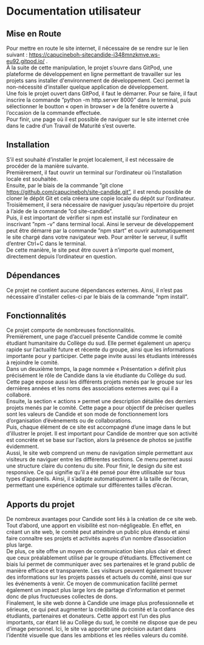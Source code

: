# Documentation utilisateur   
## Mise en Route     
Pour mettre en route le site internet, il nécessaire de se rendre sur le lien suivant : https://capucineboh-sitecandide-i348mnzkmve.ws-eu92.gitpod.io/ .     
À la suite de cette manipulation, le projet s’ouvre dans GitPod, une plateforme de développement en ligne permettant de travailler sur les projets sans installer d'environnement de développement. Ceci permet la non-nécessité d’installer quelque application de développement.     
Une fois le projet ouvert dans GitPod, il faut le démarrer. Pour se faire, il faut inscrire la commande ”python -m http.server 8000” dans le terminal, puis sélectionner le boutton « open in browser » de la fenêtre ouverte à l’occasion de la commande effectuée.     
Pour finir, une page où il est possible de naviguer sur le site internet crée dans le cadre d’un Travail de Maturité s’est ouverte.     

## Installation      
S’il est souhaité d’installer le projet localement, il est nécessaire de procéder de la manière suivante.      
Premièrement, il faut ouvrir un terminal sur l’ordinateur où l’installation locale est souhaitée.       
Ensuite, par le biais de la commande ”git clone https://github.com/capucineboh/site-candide.git”, il est rendu possible de cloner le dépôt Git et cela créera une copie locale du dépôt sur l’ordinateur.        
Troisièmement, il sera nécessaire de naviguer jusqu’au répertoire du projet à l’aide de la commande ”cd site-candide”.        
Puis, il est important de vérifier si npm est installé sur l’ordinateur en inscrivant ”npm -v” dans terminal local. Ainsi le serveur de développement peut être démarré par la commande ”npm start” et ouvrir automatiquement le site chargé dans votre navigateur web. Pour arrêter le serveur, il suffit d’entrer Ctrl+C dans le terminal.    
De cette manière, le site peut être ouvert à n’importe quel moment, directement depuis l’ordinateur en question.     

## Dépendances
Ce projet ne contient aucune dépendances externes. Ainsi, il n’est pas nécessaire d’installer celles-ci par le biais de la commande ”npm install”.     

## Fonctionnalités
Ce projet comporte de nombreuses fonctionnalités.        
Premièrement, une page d’accueil présente Candide comme le comité étudiant humanitaire du Collège du sud. Elle permet également un aperçu rapide sur l’actualité future et récente du groupe, ainsi que les informations importante pour y participer. Cette page invite aussi les étudiants intéressés à rejoindre le comité.      
Dans un deuxième temps, la page nommée « Présentation » définit plus précisément le rôle de Candide dans la vie étudiante du Collège du sud. Cette page expose aussi les différents projets menés par le groupe sur les dernières années et les noms des associations externes avec qui il a collaboré.     
Ensuite, la section « actions » permet une description détaillée des derniers projets menés par le comité. Cette page a pour objectif de préciser quelles sont les valeurs de Candide et son mode de fonctionnement lors d’organisation d’évènements ou de collaborations.      
Puis, chaque élément de ce site est accompagné d’une image dans le but d’illustrer le projet. Il est important pour Candide de montrer que son activité est concrète et se base sur l’action, alors la présence de photos se justifie évidemment.     
Aussi, le site web comprend un menu de navigation simple permettant aux visiteurs de naviguer entre les différentes sections.  Ce menu permet aussi une structure claire du contenu du site.
Pour finir, le design du site est responsive. Ce qui signifie qu’il a été pensé pour être utilisable sur tous types d’appareils. Ainsi, il s’adapte automatiquement à la taille de l’écran, permettant une expérience optimale sur différentes tailles d’écran.     

## Apports du projet
De nombreux avantages pour Candide sont liés à la création de ce site web.      
Tout d’abord, une apport en visibilité est non-négligeable. En effet, en créant un site web, le comité peut atteindre un public plus étendu et ainsi faire connaître ses projets et activités auprès d’un nombre d’association plus large.       
De plus, ce site offre un moyen de communication bien plus clair et direct que ceux préalablement utilisé par le groupe d’étudiants. Effectivement ce biais lui permet de communiquer avec ses partenaires et le grand public de manière efficace et transparente. Les visiteurs peuvent également trouver des informations sur les projets passés et actuels du comité, ainsi que sur les événements à venir. Ce moyen de communication facilité permet également un impact plus large lors de partage d’information et permet donc de plus fructueuses collectes de dons.     
Finalement, le site web donne à Candide une image plus professionnelle et sérieuse, ce qui peut augmenter la crédibilité du comité et la confiance des étudiants, partenaires et donateurs. Cette apport est l’un des plus importants, car étant lié au Collège du sud, le comité ne dispose que de peu d’image personnel. Ici, le site va apporter une précision autant dans l’identité visuelle que dans les ambitions et les réelles valeurs du comité.      

